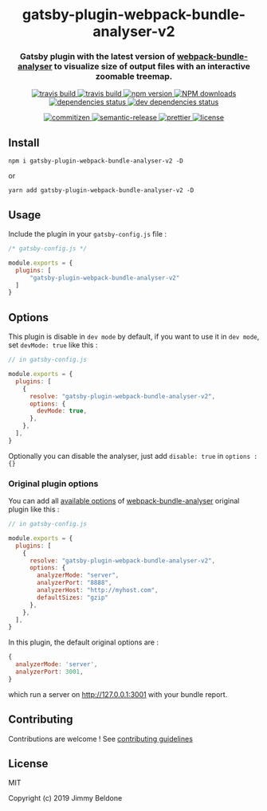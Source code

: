 <h1 align="center" style="border-bottom: none;">gatsby-plugin-webpack-bundle-analyser-v2</h1>
<h3 align="center">Gatsby plugin with the latest version of <a href="https://github.com/webpack-contrib/webpack-bundle-analyzer">webpack-bundle-analyser</a> to visualize size of output files with an interactive zoomable treemap.</h3>

<p align="center">
    <a href="https://github.com/JimmyBeldone/gatsby-plugin-webpack-bundle-analyser-v2">
        <img alt="travis build" src="https://github.com/JimmyBeldone/gatsby-plugin-webpack-bundle-analyser-v2/workflows/TESTING/badge.svg">
    </a>
    <a href="https://github.com/JimmyBeldone/gatsby-plugin-webpack-bundle-analyser-v2">
        <img alt="travis build" src="https://github.com/JimmyBeldone/gatsby-plugin-webpack-bundle-analyser-v2/workflows/PUBLISH/badge.svg">
    </a>
    <a href="https://www.npmjs.com/package/gatsby-plugin-webpack-bundle-analyser-v2">
        <img alt="npm version" src="https://badgen.net/npm/v/gatsby-plugin-webpack-bundle-analyser-v2">
    </a>
    <a href="http://npm-stat.com/charts.html?package=gatsby-plugin-webpack-bundle-analyser-v2">
        <img src="https://img.shields.io/npm/dm/gatsby-plugin-webpack-bundle-analyser-v2.svg" alt="NPM downloads">
    </a>
    <a href="#badge">
        <img alt="dependencies status" src="https://badgen.net/david/dep/JimmyBeldone/gatsby-plugin-webpack-bundle-analyser-v2">
    </a>
    <a href="#badge">
        <img alt="dev dependencies status" src="https://badgen.net/david/dev/JimmyBeldone/gatsby-plugin-webpack-bundle-analyser-v2">
    </a>
</p>
<p align="center">
    <a href="http://commitizen.github.io/cz-cli/">
        <img alt="commitizen" src="https://img.shields.io/badge/commitizen-friendly-brightgreen.svg">
    </a>
    <a href="https://github.com/semantic-release/semantic-release">
        <img alt="semantic-release" src="https://img.shields.io/badge/%20%20%F0%9F%93%A6%F0%9F%9A%80-semantic--release-e10079.svg">
    </a>
    <a href="https://github.com/prettier/prettier">
        <img alt="prettier" src="https://img.shields.io/badge/styled_with-prettier-ff69b4.svg">
    </a>
    <a href="https://github.com/JimmyBeldone/gatsby-plugin-webpack-bundle-analyser-v2/blob/master/LICENSE">
        <img alt="license" src="https://badgen.net/github/license/JimmyBeldone/gatsby-plugin-webpack-bundle-analyser-v2">
    </a>
</p>

## Install

`npm i gatsby-plugin-webpack-bundle-analyser-v2 -D`

or

`yarn add gatsby-plugin-webpack-bundle-analyser-v2 -D`

## Usage

Include the plugin in your `gatsby-config.js` file :

```javascript
/* gatsby-config.js */

module.exports = {
  plugins: [
      "gatsby-plugin-webpack-bundle-analyser-v2"
  ]
}
```

## Options

This plugin is disable in `dev mode` by default, if you want to use it in `dev mode`,
set `devMode: true` like this :

```javascript
// in gatsby-config.js

module.exports = {
  plugins: [
    {
      resolve: "gatsby-plugin-webpack-bundle-analyser-v2",
      options: {
        devMode: true,
      },
    },
  ],
}
```

Optionally you can disable the analyser, just add `disable: true` in `options : {}`


### Original plugin options

You can add all [available options](https://github.com/webpack-contrib/webpack-bundle-analyzer#options-for-plugin) of [webpack-bundle-analyser](https://github.com/webpack-contrib/webpack-bundle-analyzer) original plugin like this :

```javascript
// in gatsby-config.js

module.exports = {
  plugins: [
    {
      resolve: "gatsby-plugin-webpack-bundle-analyser-v2",
      options: {
        analyzerMode: "server",
        analyzerPort: "8888",
        analyzerHost: "http://myhost.com",
        defaultSizes: "gzip"
      },
    },
  ],
}
```

In this plugin, the default original options are :

```javascript
{
  analyzerMode: 'server',
  analyzerPort: 3001,
}
```

which run a server on http://127.0.0.1:3001 with your bundle report.

## Contributing

Contributions are welcome ! See [contributing guidelines](https://github.com/JimmyBeldone/gatsby-plugin-webpack-bundle-analyser-v2/blob/master/CONTRIBUTING.md)

## License

MIT

Copyright (c) 2019 Jimmy Beldone